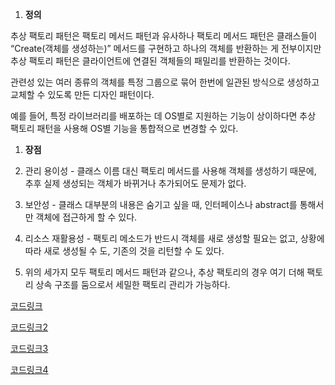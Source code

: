 1. **정의**

추상 팩토리 패턴은 팩토리 메서드 패턴과 유사하나 팩토리 메서드 패턴은 클래스들이 “Create(객체를 생성하는)” 메서드를 구현하고 하나의 객체를 반환하는 게 전부이지만 추상 팩토리 패턴은 클라이언트에 연결된 객체들의 패밀리를 반환하는 것이다.

관련성 있는 여러 종류의 객체를 특정 그룹으로 묶어 한번에 일관된 방식으로 생성하고 교체할 수 있도록 만든 디자인 패턴이다. 

예를 들어, 특정 라이브러리를 배포하는 데 OS별로 지원하는 기능이 상이하다면 추상 팩토리 패턴을 사용해 OS별 기능을 통합적으로 변경할 수 있다. 

1. **장점**

1.  관리 용이성 - 클래스 이름 대신 팩토리 메서드를 사용해 객체를 생성하기 때문에, 추후 실제 생성되는 객체가 바뀌거나 추가되어도 문제가 없다.

1. 보안성 - 클래스 대부분의 내용은 숨기고 싶을 때, 인터페이스나 abstract를 통해서만 객체에 접근하게 할 수 있다. 
2. 리소스 재활용성 - 팩토리 메소드가 반드시 객체를 새로 생성할 필요는 없고, 상황에 따라 새로 생성될 수 도, 기존의 것을 리턴할 수 도 있다.
3. 위의 세가지 모두 팩토리 메서드 패턴과 같으나, 추상 팩토리의 경우 여기 더해 팩토리 상속 구조를 둠으로서 세밀한 팩토리 관리가 가능하다. 

[코드링크](https://docs.google.com/document/d/1bL0vVe0S-y7ru6aHiBBG-8CKFbMPfOzYIyODlpWfhCI/edit)

[코드링크2](https://docs.google.com/document/d/1LeJ5xxm4jWgzLJlwtnU0f4fI5HjB9DngvfawYX7wNVQ/edit)

[코드링크3](https://docs.google.com/document/d/1_ib0FdTBfcl6T-oQu4QV6mewfswbtdQhpD4v8TiT1RQ/edit)

[코드링크4](https://docs.google.com/document/d/1tMJjvM9se8NLA7MpSaum4hhLtlu7-6CIXvZ-OfCUS6U/edit)